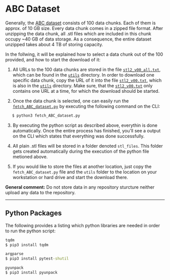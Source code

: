 # ABC Dataset

Generally, the [ABC dataset](https://deep-geometry.github.io/abc-dataset/) consists of 100 data chunks. Each of them is approx. of 10 GB size. Every data chunk comes in a zipped file format. After unzipping the data chunk, all .stl files which are included in this chunk occupy ~40 GB of data storage. As a consequence, the entire dataset unzipped takes about 4 TB of storing capacity. 

In the follwing, it will be explained how to select a data chunk out of the 100 provided, and how to start the download of it:

1. All URLs to the 100 data chunks are stored in the file [`stl2_v00_all.txt`](./utils/stl2_v00_all.txt), which can be found in the [`utils`](./utils) directory. In order to download one specific data chunk, copy the URL of it into the file [`stl2_v00.txt`](./utils/stl2_v00.txt), which is also in the [`utils`](./utils) directory. Make sure, that the [`stl2_v00.txt`](./utils/stl2_v00.txt) only contains one URL at a time, for which the download should be started. 

2. Once the data chunk is selected, one can easily run the [`fetch_ABC_dataset.py`](./fetch_ABC_dataset.py) by executing the following command on the CLI:

```cmd
   $ python3 fetch_ABC_dataset.py
```

3. By executing the python script as described above, everythin is done automatically. Once the entire process has finished, you'll see a output on the CLI which states that everything was done successfully. 

4. All plain .stl files will be stored in a folder denoted `stl_files`. This folder gets created automatically during the execution of the python file metioned above. 

5. If you would like to store the files at another location, just copy the `fetch_ABC_dataset.py` file and the `utils` folder to the location on your workstation or hard drive and start the download there. 

**General comment:** Do not store data in any repository sturcture neither upload any data to the repository.

---

## Python Packages
The following provides a listing which python libraries are needed in order to run the python script:

```cmd
tqdm
$ pip3 install tqdm

argparse
$ pip3 install pytest-shutil

pyunpack
$ pip3 install pyunpack
```



